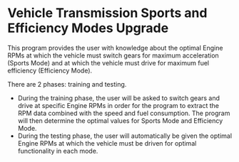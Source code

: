 # Vehicle Transmission Sports and Efficiency Modes Upgrade

This program provides the user with knowledge about the optimal Engine RPMs at which
the vehicle must switch gears for maximum acceleration (Sports Mode) and at which the
vehicle must drive for maximum fuel efficiency (Efficiency Mode).

There are 2 phases: training and testing.
- During the training phase, the user will be asked to switch gears and drive at
specific Engine RPMs in order for the program to extract the RPM data combined
with the speed and fuel consumption. The program will then determine the optimal
values for Sports Mode and Efficiency Mode.
- During the testing phase, the user will automatically be given the optimal
Engine RPMs at which the vehicle must be driven for optimal functionality in
each mode.
